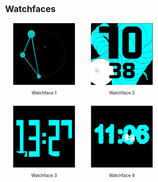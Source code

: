 # Watchfaces

<div style="display: flex; flex-wrap: wrap; justify-content: space-around;">

  <div style="text-align: center; margin: 10px;">
    <a href="https://yingxunli.github.io/LOTTA/clockwork/clockworkLotta3.html">
      <img src="images/1.png" alt="Floating Geometry" style="width: 200px; height: 200px;">
    </a>
    <p>Watchface 1</p>
  </div>

  <div style="text-align: center; margin: 10px;">
    <a href="https://yingxunli.github.io/WatchFaces_UX/test_Scratch_Card/index.html">
      <img src="images/4.png" alt="Scratch Card" style="width: 200px; height: 200px;">
    </a>
    <p>Watchface 2</p>
  </div>

  <div style="text-align: center; margin: 10px;">
    <a href="https://yingxunli.github.io/WatchFaces_UX/test_Zeitfluss/index.html">
      <img src="images/3.png" alt="Zeitfluss" style="width: 200px; height: 200px;">
    </a>
    <p>Watchface 3</p>
  </div>

  <div style="text-align: center; margin: 10px;">
    <a href="https://yingxunli.github.io/WatchFaces_UX/test_Bubbles/index.html">
      <img src="images/2.png" alt="Bubbles" style="width: 200px; height: 200px;">
    </a>
    <p>Watchface 4</p>
  </div>

</div>


